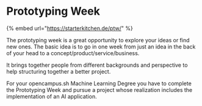 # Prototyping Week

{% embed url="https://starterkitchen.de/ptw/" %}

The prototyping week is a great opportunity to explore your ideas or find new ones. The basic idea is to go in one week from just an idea in the back of your head to a concept/product/service/business.&#x20;

It brings together people from different backgrounds and perspective to help structuring together a better project.

For your opencampus.sh Machine Learning Degree you have to complete the Prototyping Week and pursue a project whose realization includes the implementation of an AI application.
